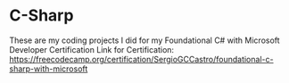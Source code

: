# C-Sharp
These are my coding projects I did for my Foundational C# with Microsoft Developer Certification
Link for Certification: https://freecodecamp.org/certification/SergioGCCastro/foundational-c-sharp-with-microsoft

